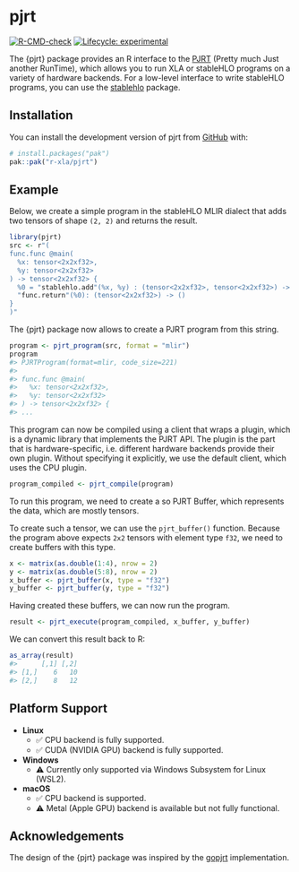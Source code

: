 
<!-- README.md is generated from README.Rmd. Please edit that file -->

# pjrt

<!-- badges: start -->

[![R-CMD-check](https://github.com/r-xla/pjrt/actions/workflows/R-CMD-check.yaml/badge.svg)](https://github.com/r-xla/pjrt/actions/workflows/R-CMD-check.yaml)
[![Lifecycle:
experimental](https://img.shields.io/badge/lifecycle-experimental-orange.svg)](https://lifecycle.r-lib.org/articles/stages.html#experimental)
<!-- badges: end -->

The {pjrt} package provides an R interface to the
[PJRT](https://github.com/openxla/pjrt) (Pretty much Just another
RunTime), which allows you to run XLA or stableHLO programs on a variety
of hardware backends. For a low-level interface to write stableHLO
programs, you can use the
[stablehlo](https://github.com/r-xla/stablehlo) package.

## Installation

You can install the development version of pjrt from
[GitHub](https://github.com/) with:

``` r
# install.packages("pak")
pak::pak("r-xla/pjrt")
```

## Example

Below, we create a simple program in the stableHLO MLIR dialect that
adds two tensors of shape `(2, 2)` and returns the result.

``` r
library(pjrt)
src <- r"(
func.func @main(
  %x: tensor<2x2xf32>,
  %y: tensor<2x2xf32>
) -> tensor<2x2xf32> {
  %0 = "stablehlo.add"(%x, %y) : (tensor<2x2xf32>, tensor<2x2xf32>) -> tensor<2x2xf32>
  "func.return"(%0): (tensor<2x2xf32>) -> ()
}
)"
```

The {pjrt} package now allows to create a PJRT program from this string.

``` r
program <- pjrt_program(src, format = "mlir")
program
#> PJRTProgram(format=mlir, code_size=221)
#> 
#> func.func @main(
#>   %x: tensor<2x2xf32>,
#>   %y: tensor<2x2xf32>
#> ) -> tensor<2x2xf32> {
#> ...
```

This program can now be compiled using a client that wraps a plugin,
which is a dynamic library that implements the PJRT API. The plugin is
the part that is hardware-specific, i.e. different hardware backends
provide their own plugin. Without specifying it explicitly, we use the
default client, which uses the CPU plugin.

``` r
program_compiled <- pjrt_compile(program)
```

To run this program, we need to create a so PJRT Buffer, which
represents the data, which are mostly tensors.

To create such a tensor, we can use the `pjrt_buffer()` function.
Because the program above expects `2x2` tensors with element type `f32`,
we need to create buffers with this type.

``` r
x <- matrix(as.double(1:4), nrow = 2)
y <- matrix(as.double(5:8), nrow = 2)
x_buffer <- pjrt_buffer(x, type = "f32")
y_buffer <- pjrt_buffer(y, type = "f32")
```

Having created these buffers, we can now run the program.

``` r
result <- pjrt_execute(program_compiled, x_buffer, y_buffer)
```

We can convert this result back to R:

``` r
as_array(result)
#>      [,1] [,2]
#> [1,]    6   10
#> [2,]    8   12
```

## Platform Support

- **Linux**
  - :white_check_mark: CPU backend is fully supported.
  - :white_check_mark: CUDA (NVIDIA GPU) backend is fully supported.
- **Windows**
  - :warning: Currently only supported via Windows Subsystem for Linux
    (WSL2).
- **macOS**
  - :white_check_mark: CPU backend is supported.
  - :warning: Metal (Apple GPU) backend is available but not fully
    functional.

## Acknowledgements

The design of the {pjrt} package was inspired by the
[gopjrt](https://github.com/gomlx/gopjrt) implementation.
